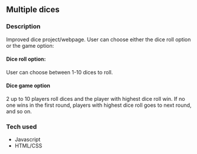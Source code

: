 ## Multiple dices

### Description
Improved dice project/webpage. 
User can choose either the dice roll option or the game option:

#### Dice roll option:
User can choose between 1-10 dices to roll. 

#### Dice game option
2 up to 10 players roll dices and the player with highest dice roll win. 
If no one wins in the first round, players with highest dice roll goes to next round, and so on.

### Tech used 
- Javascript
- HTML/CSS

